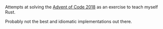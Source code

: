 Attempts at solving the [Advent of Code 2018](https://adventofcode.com/2018) as an exercise to teach myself Rust.

Probably not the best and idiomatic implementations out there.